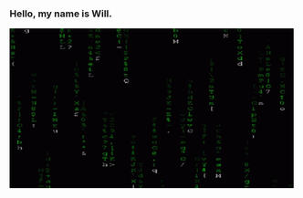 ### Hello, my name is Will.

![matrix](https://github.com/wbnns/wbnns/blob/master/matrix.gif "matrix")
